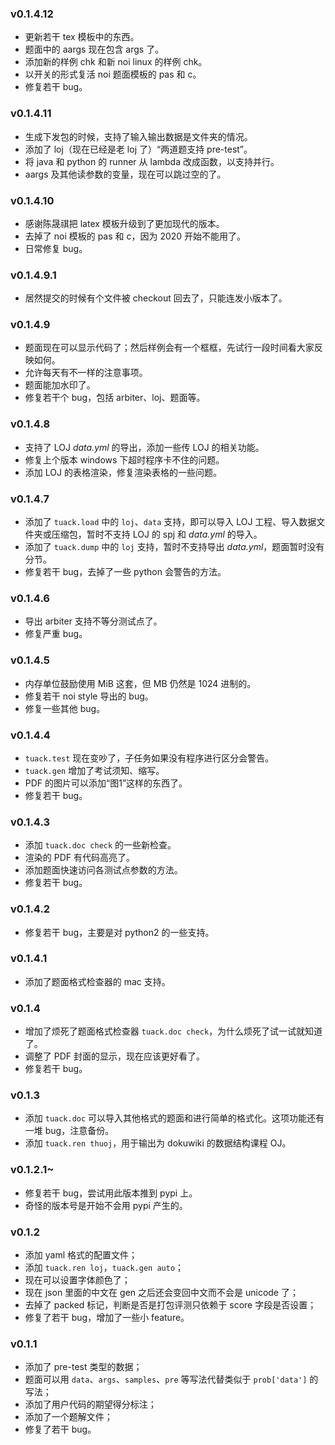 ### v0.1.4.12

* 更新若干 tex 模板中的东西。
* 题面中的 aargs 现在包含 args 了。
* 添加新的样例 chk 和新 noi linux 的样例 chk。
* 以开关的形式复活 noi 题面模板的 pas 和 c。
* 修复若干 bug。

### v0.1.4.11

* 生成下发包的时候，支持了输入输出数据是文件夹的情况。
* 添加了 loj（现在已经是老 loj 了）“两道题支持 pre-test”。
* 将 java 和 python 的 runner 从 lambda 改成函数，以支持并行。
* aargs 及其他读参数的变量，现在可以跳过空的了。

### v0.1.4.10

* 感谢陈晟祺把 latex 模板升级到了更加现代的版本。
* 去掉了 noi 模板的 pas 和 c，因为 2020 开始不能用了。
* 日常修复 bug。

### v0.1.4.9.1

* 居然提交的时候有个文件被 checkout 回去了，只能连发小版本了。

### v0.1.4.9

* 题面现在可以显示代码了；然后样例会有一个框框，先试行一段时间看大家反映如何。
* 允许每天有不一样的注意事项。
* 题面能加水印了。
* 修复若干个 bug，包括 arbiter、loj、题面等。

### v0.1.4.8

* 支持了 LOJ *data.yml* 的导出，添加一些传 LOJ 的相关功能。
* 修复上个版本 windows 下超时程序卡不住的问题。
* 添加 LOJ 的表格渲染，修复渲染表格的一些问题。

### v0.1.4.7

- 添加了 `tuack.load` 中的 `loj`、`data` 支持，即可以导入 LOJ 工程、导入数据文件夹或压缩包，暂时不支持 LOJ 的 spj 和 *data.yml* 的导入。
- 添加了 `tuack.dump` 中的 `loj` 支持，暂时不支持导出 *data.yml*，题面暂时没有分节。
- 修复若干 bug，去掉了一些 python 会警告的方法。

### v0.1.4.6

- 导出 arbiter 支持不等分测试点了。
- 修复严重 bug。

### v0.1.4.5

- 内存单位鼓励使用 MiB 这套，但 MB 仍然是 1024 进制的。
- 修复若干 noi style 导出的 bug。
- 修复一些其他 bug。

### v0.1.4.4

- `tuack.test` 现在变吵了，子任务如果没有程序进行区分会警告。
- `tuack.gen` 增加了考试须知、缩写。
- PDF 的图片可以添加“图1”这样的东西了。
- 修复若干 bug。

### v0.1.4.3

- 添加 `tuack.doc check` 的一些新检查。
- 渲染的 PDF 有代码高亮了。
- 添加题面快速访问各测试点参数的方法。
- 修复若干 bug。

### v0.1.4.2

- 修复若干 bug，主要是对 python2 的一些支持。

### v0.1.4.1

- 添加了题面格式检查器的 mac 支持。

### v0.1.4

- 增加了烦死了题面格式检查器 `tuack.doc check`，为什么烦死了试一试就知道了。
- 调整了 PDF 封面的显示，现在应该更好看了。
- 修复若干 bug。

### v0.1.3

- 添加 `tuack.doc` 可以导入其他格式的题面和进行简单的格式化。这项功能还有一堆 bug，注意备份。
- 添加 `tuack.ren thuoj`，用于输出为 dokuwiki 的数据结构课程 OJ。

### v0.1.2.1~

- 修复若干 bug，尝试用此版本推到 pypi 上。
- 奇怪的版本号是开始不会用 pypi 产生的。

### v0.1.2

- 添加 yaml 格式的配置文件；
- 添加 `tuack.ren loj`，`tuack.gen auto`；
- 现在可以设置字体颜色了；
- 现在 json 里面的中文在 gen 之后还会变回中文而不会是 unicode 了；
- 去掉了 packed 标记，判断是否是打包评测只依赖于 score 字段是否设置；
- 修复了若干 bug，增加了一些小 feature。

### v0.1.1

- 添加了 pre-test 类型的数据；
- 题面可以用 `data`、`args`、`samples`、`pre` 等写法代替类似于 `prob['data']` 的写法；
- 添加了用户代码的期望得分标注；
- 添加了一个题解文件；
- 修复了若干 bug。


